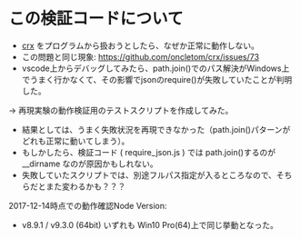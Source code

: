 # この検証コードについて

- [crx](https://www.npmjs.com/package/crx) をプログラムから扱おうとしたら、なぜか正常に動作しない。
- この問題と同じ現象: https://github.com/oncletom/crx/issues/73
- vscode上からデバッグしてみたら、path.join()でのパス解決がWindows上でうまく行かなくて、その影響でjsonのrequire()が失敗していたことが判明した。

-> 再現実験の動作検証用のテストスクリプトを作成してみた。
- 結果としては、うまく失敗状況を再現できなかった（path.join()パターンがどれも正常に動いてしまう）。
- もしかしたら、検証コード ( require_json.js ) では path.join()するのが __dirname なのが原因かもしれない。
- 失敗していたスクリプトでは、別途フルパス指定が入るところなので、そちらだとまた変わるかも？？？

2017-12-14時点での動作確認Node Version:
- v8.9.1 / v9.3.0 (64bit) いずれも Win10 Pro(64)上で同じ挙動となった。




